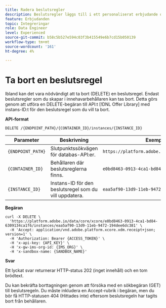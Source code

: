```yaml
---
title: Radera beslutsregler
description: Beslutsregler läggs till i ett personaliserat erbjudande och tillämpas på en profil för att avgöra vem som är berättigad.
feature: Erbjudanden
topic: Integreringar
role: Data Engineer
level: Experienced
source-git-commit: b58c5b527e594c03f3b415549e6b7cd15b050139
workflow-type: tm+mt
source-wordcount: '161'
ht-degree: 4%

---
```


# Ta bort en beslutsregel

Ibland kan det vara nödvändigt att ta bort (DELETE) en beslutsregel. Endast beslutsregler som du skapar i innehavarbehållaren kan tas bort. Detta görs genom att utföra en DELETE-begäran till API:t [!DNL Offer Library] med instans-ID:t för den beslutsregel som du vill ta bort.

**API-format**

```http
DELETE /{ENDPOINT_PATH}/{CONTAINER_ID}/instances/{INSTANCE_ID}
```

| Parameter | Beskrivning | Exempel |
| --------- | ----------- | ------- |
| `{ENDPOINT_PATH}` | Slutpunktssökvägen för databas-API:er. | `https://platform.adobe.io/data/core/xcore/` |
| `{CONTAINER_ID}` | Behållaren där beslutsreglerna finns. | `e0bd8463-0913-4ca1-bd84-6309134ca1f6` |
| `{INSTANCE_ID}` | Instans-ID för den beslutsregel som du vill uppdatera. | `eaa5af90-13d9-11eb-9472-194dee6dc381` |

**Begäran**

```shell
curl -X DELETE \
  'https://platform.adobe.io/data/core/xcore/e0bd8463-0913-4ca1-bd84-6309134ca1f6/instances/eaa5af90-13d9-11eb-9472-194dee6dc381' \
  -H 'Accept: application/vnd.adobe.platform.xcore.xdm.receipt+json; version=1' \
  -H 'Authorization: Bearer {ACCESS_TOKEN}' \
  -H 'x-api-key: {API_KEY}' \
  -H 'x-gw-ims-org-id: {IMS_ORG}' \
  -H 'x-sandbox-name: {SANDBOX_NAME}'
```

**Svar**

Ett lyckat svar returnerar HTTP-status 202 (inget innehåll) och en tom brödtext.

Du kan bekräfta borttagningen genom att försöka med en sökbegäran (GET) till beslutsregeln. Du måste inkludera en Accept-rubrik i begäran, men du bör få HTTP-statusen 404 (Hittades inte) eftersom beslutsregeln har tagits bort från behållaren.
